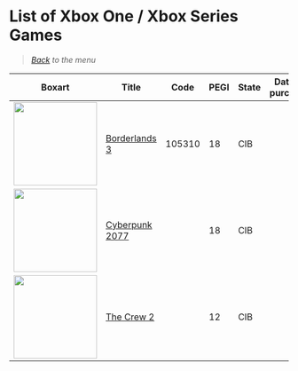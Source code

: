 # List of Xbox One / Xbox Series Games


> *[Back](../games.md) to the menu*



| Boxart | Title | Code | PEGI | State | Date of purchase | Score Metacritic | Description |  
| --- | --- | --- | --- | --- | --- | --- | --- |
| <img src="" width="150"> | [Borderlands 3](https://fr.wikipedia.org/wiki/Borderlands_3) | 105310 | 18 | CIB | | 82 | |
| <img src="https://images.launchbox-app.com//c4a6d10b-87c7-4046-b5f3-ee889c033744.png" width="150"> | [Cyberpunk 2077](https://fr.wikipedia.org/wiki/Cyberpunk_2077) | | 18 | CIB | | 87 | Edition Day One |
| <img src="https://images.launchbox-app.com//b48aef5f-1331-4fb8-9fe6-67d4aa34a1cd.jpg" width="150"> | [The Crew 2](https://fr.wikipedia.org/wiki/The_Crew_2) | | 12 | CIB | | 69 | Deluxe Edition |
